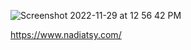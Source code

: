 ![Screenshot 2022-11-29 at 12 56 42 PM](https://user-images.githubusercontent.com/47821694/204606752-94aa696b-a42b-4406-b3bd-d455b5d20962.jpg)



https://www.nadiatsy.com/
